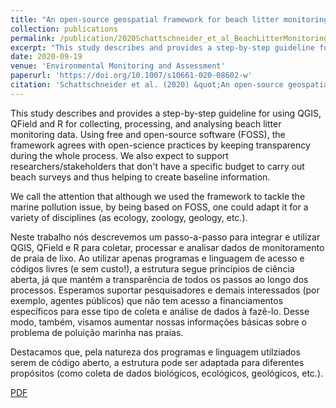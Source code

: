 ```yaml
---
title: "An open-source geospatial framework for beach litter monitoring"
collection: publications
permalink: /publication/2020Schattschneider_et_al_BeachLitterMonitoring
excerpt: "This study describes and provides a step-by-step guideline for using QGIS, QField and R for collecting, processing, and analysing beach litter monitoring data. Using free and open-source software (FOSS), the framework agrees with open-science practices by keeping transparency during the whole process. We also expect to support researchers/stakeholders that don't have a specific budget to carry out beach surveys and thus helping to create baseline information."
date: 2020-09-19
venue: 'Environmental Monitoring and Assessment'
paperurl: 'https://doi.org/10.1007/s10661-020-08602-w'
citation: 'Schattschneider et al. (2020) &quot;An open-source geospatial framework for beach litter monitoring.&quot; <i>Environ. Monitor. Assess.</i> 192: 648.'
---
```

This study describes and provides a step-by-step guideline for using QGIS, QField and R for collecting, processing, and analysing beach litter monitoring data. Using free and open-source software (FOSS), the framework agrees with open-science practices by keeping transparency during the whole process. We also expect to support researchers/stakeholders that don't have a specific budget to carry out beach surveys and thus helping to create baseline information.

We call the attention that although we used the framework to tackle the marine pollution issue, by being based on FOSS, one could adapt it for a variety of disciplines (as ecology, zoology, geology, etc.).

Neste trabalho nós descrevemos um passo-a-passo para integrar e utilizar QGIS, QField e R para coletar, processar e analisar dados de monitoramento de praia de lixo. Ao utilizar apenas programas e linguagem de acesso e códigos livres (e sem custo!), a estrutura segue princípios de ciência aberta, já que mantém a transparência de todos os passos ao longo dos processos. Esperamos suportar pesquisadores e demais interessados (por exemplo, agentes públicos) que não tem acesso a financiamentos específicos para esse tipo de coleta e análise de dados à fazê-lo. Desse modo, também, visamos aumentar nossas informações básicas sobre o problema de poluição marinha nas praias.

Destacamos que, pela natureza dos programas e linguagem utilziados serem de código aberto, a estrutura pode ser adaptada para diferentes propósitos (como coleta de dados biológicos, ecológicos, geológicos, etc.).

[PDF](http://nwdaudt.github.io/files/2020_Schattschneider_et_al_EnvironMonitAssess_Geospatial_framework_beach_litter_monitoring.pdf)
